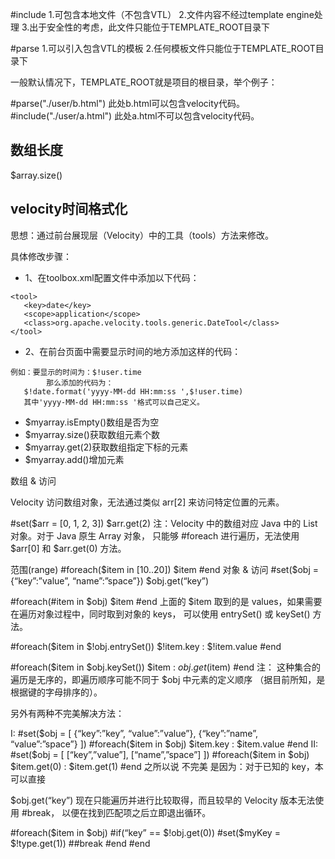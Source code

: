 

#include 
1.可包含本地文件（不包含VTL） 
2.文件内容不经过template engine处理 
3.出于安全性的考虑，此文件只能位于TEMPLATE_ROOT目录下 

#parse 
1.可以引入包含VTL的模板 
2.任何模板文件只能位于TEMPLATE_ROOT目录下 

一般默认情况下，TEMPLATE_ROOT就是项目的根目录，举个例子： 

#parse("./user/b.html") 此处b.html可以包含velocity代码。 
#include("./user/a.html") 此处a.html不可以包含velocity代码。

## 数组长度
$array.size()

## velocity时间格式化

思想：通过前台展现层（Velocity）中的工具（tools）方法来修改。

具体修改步骤：

- 1、在toolbox.xml配置文件中添加以下代码：
```
<tool>
   <key>date</key>
   <scope>application</scope>
   <class>org.apache.velocity.tools.generic.DateTool</class>
</tool>
```
- 2、在前台页面中需要显示时间的地方添加这样的代码：
```
例如：要显示的时间为：$!user.time
        那么添加的代码为：
   $!date.format('yyyy-MM-dd HH:mm:ss ',$!user.time)
   其中'yyyy-MM-dd HH:mm:ss '格式可以自己定义。
```


- $myarray.isEmpty()数组是否为空
- $myarray.size()获取数组元素个数
- $myarray.get(2)获取数组指定下标的元素
- $myarray.add()增加元素



数组 & 访问

Velocity 访问数组对象，无法通过类似 arr[2] 来访问特定位置的元素。

#set($arr = [0, 1, 2, 3])
$arr.get(2)
注：Velocity 中的数组对应 Java 中的 List 对象。对于 Java 原生 Array 对象， 只能够 #foreach 进行遍历，无法使用 $arr[0] 和 $arr.get(0) 方法。

范围(range)
#foreach($item in [10..20])
$item
#end
对象 & 访问
#set($obj = {“key”:”value”, “name”:”space”})
$obj.get(“key”)

#foreach(#item in $obj)
$item
#end
上面的 $item 取到的是 values，如果需要在遍历对象过程中，同时取到对象的 keys， 可以使用 entrySet() 或 keySet() 方法。

#foreach($item in $!obj.entrySet())
$!item.key : $!item.value
#end

#foreach($item in $obj.keySet())
$item : $obj.get($item)
#end
注： 这种集合的遍历是无序的，即遍历顺序可能不同于 $obj 中元素的定义顺序 （据目前所知，是根据键的字母排序的）。

另外有两种不完美解决方法：

I:
#set($obj = [
{“key”:”key”, “value”:”value”},
{“key”:”name”, “value”:”space”}
])
#foreach($item in $obj)
$item.key : $item.value
#end
II:
#set($obj = [
[“key”,”value”],
[“name”,”space”]
])
#foreach($item in $obj)
$item.get(0) : $item.get(1)
#end
之所以说 不完美 是因为：对于已知的 key，本可以直接

$obj.get(“key”)
现在只能遍历并进行比较取得，而且较早的 Velocity 版本无法使用 #break， 以便在找到匹配项之后立即退出循环。

#foreach($item in $obj)
#if(“key” == $!obj.get(0))
#set($myKey = $!type.get(1))
##break
#end
#end

















